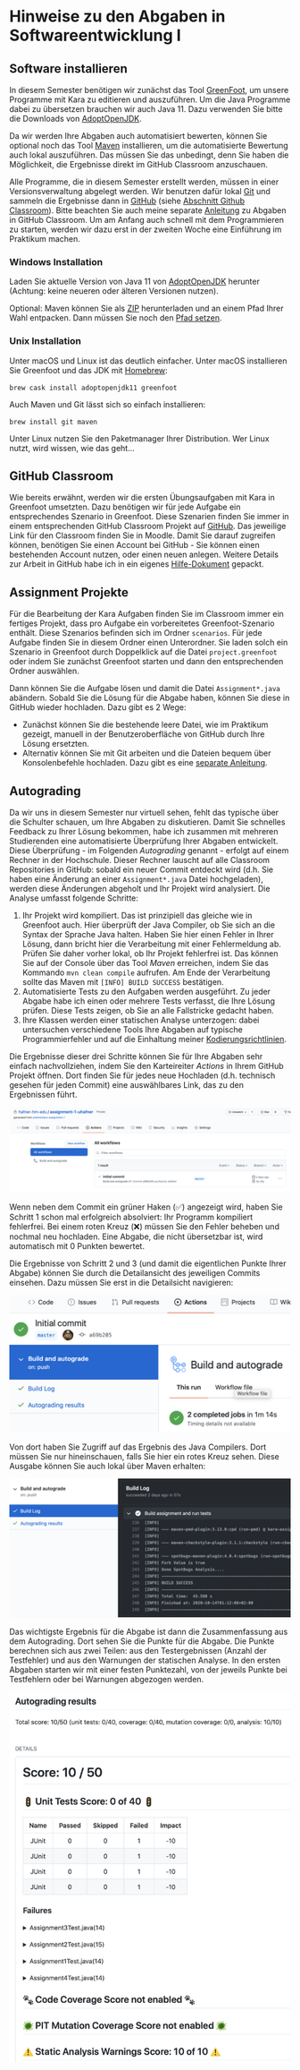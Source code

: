 # Hinweise zu den Abgaben in Softwareentwicklung I

## Software installieren

In diesem Semester benötigen wir zunächst das Tool [GreenFoot](https://www.greenfoot.org/download), 
um unsere Programme mit Kara zu editieren und auszuführen. Um die Java Programme dabei zu übersetzen brauchen wir auch
Java 11. Dazu verwenden Sie bitte die Downloads von [AdoptOpenJDK](https://adoptopenjdk.net).

Da wir werden Ihre Abgaben auch automatisiert bewerten, können Sie optional noch das Tool
[Maven](https://maven.apache.org/download.cgi) installieren, um die automatisierte Bewertung auch lokal auszuführen.
Das müssen Sie das  unbedingt, denn Sie haben die Möglichkeit, die Ergebnisse direkt im GitHub Classroom
anzuschauen.

Alle Programme, die in diesem Semester erstellt werden, müssen in einer Versionsverwaltung abgelegt werden.
Wir benutzen dafür lokal [Git](https://git-scm.com) und sammeln die Ergebnisse dann in [GitHub](https://github.com/)
(siehe [Abschnitt Github Classroom](#GitHub-classroom)).
Bitte beachten Sie auch meine separate
[Anleitung](https://github.com/uhafner/codingstyle/blob/master/doc/Arbeiten-mit-GitHub-Classroom.md)
zu Abgaben in GitHub Classroom. Um am Anfang auch schnell mit dem Programmieren zu starten, werden wir dazu erst
in der zweiten Woche eine Einführung im Praktikum machen.

### Windows Installation

Laden Sie aktuelle Version von Java 11 von [AdoptOpenJDK](https://adoptopenjdk.net) herunter 
(Achtung: keine neueren oder älteren Versionen nutzen). 

Optional: Maven können Sie als
[ZIP](https://ftp-stud.hs-esslingen.de/pub/Mirrors/ftp.apache.org/dist/maven/maven-3/3.6.3/binaries/apache-maven-3.6.3-bin.zip)
herunterladen und an einem Pfad Ihrer Wahl entpacken.
Dann müssen Sie noch den [Pfad setzen](https://mkyong.com/maven/how-to-install-maven-in-windows/).

### Unix Installation

Unter macOS und Linux ist das deutlich einfacher. Unter macOS installieren Sie Greenfoot und das JDK mit 
[Homebrew](https://brew.sh):

```shell script
brew cask install adoptopenjdk11 greenfoot
```

Auch Maven und Git lässt sich so einfach installieren:

```shell script
brew install git maven
```

Unter Linux nutzen Sie den Paketmanager Ihrer Distribution. Wer Linux nutzt, wird wissen, wie das geht...

## GitHub Classroom

Wie bereits erwähnt, werden wir die ersten Übungsaufgaben mit Kara in Greenfoot umsetzten. Dazu benötigen wir für
jede Aufgabe ein entsprechendes Szenario in Greenfoot. Diese Szenarien finden Sie immer in einem entsprechenden
GitHub Classroom Projekt auf [GitHub](https://github.com/). Das jeweilige Link für den Classroom finden Sie in Moodle.
Damit Sie darauf zugreifen können, benötigen Sie einen Account bei GitHub - Sie können einen bestehenden Account nutzen,
oder einen neuen anlegen. Weitere Details zur Arbeit in GitHub habe ich in
ein eigenes [Hilfe-Dokument](https://github.com/uhafner/codingstyle/blob/master/doc/Arbeiten-mit-GitHub-Classroom.md) gepackt.

## Assignment Projekte

Für die Bearbeitung der Kara Aufgaben finden Sie im Classroom immer ein fertiges Projekt, dass pro
Aufgabe ein vorbereitetes Greenfoot-Szenario enthält. Diese Szenarios befinden sich im Ordner `scenarios`.
Für jede Aufgabe finden Sie in diesem Ordner einen Unterordner. Sie laden solch ein Szenario in Greenfoot durch
Doppelklick auf die Datei `project.greenfoot` oder indem Sie zunächst Greenfoot starten und dann den entsprechenden
Ordner auswählen.

Dann können Sie die Aufgabe lösen und damit die Datei `Assignment*.java` abändern. Sobald Sie die Lösung für die Abgabe
haben, können Sie diese in GitHub wieder hochladen. Dazu gibt es 2 Wege:

- Zunächst können Sie die bestehende leere Datei, wie im Praktikum gezeigt, manuell in der Benutzeroberfläche von GitHub
durch Ihre Lösung ersetzten.
- Alternativ können Sie mit Git arbeiten und die Dateien bequem über Konsolenbefehle hochladen. Dazu gibt es eine
[separate Anleitung](https://github.com/uhafner/codingstyle/blob/master/doc/Arbeiten-mit-GitHub-Classroom.md).

## Autograding

Da wir uns in diesem Semester nur virtuell sehen, fehlt das typische über die Schulter schauen, um Ihre Abgaben zu
diskutieren. Damit Sie schnelles Feedback zu Ihrer Lösung bekommen, habe ich zusammen mit mehreren Studierenden
eine automatisierte Überprüfung Ihrer Abgaben entwickelt. Diese Überprüfung - im Folgenden *Autograding* genannt -
erfolgt auf einem Rechner in der Hochschule. Dieser Rechner lauscht auf alle Classroom Repositories in GitHub: sobald
ein neuer Commit entdeckt wird (d.h. Sie haben eine Änderung an einer `Assignment*.java` Datei hochgeladen), werden
diese Änderungen abgeholt und Ihr Projekt wird analysiert. Die Analyse umfasst folgende Schritte:

1. Ihr Projekt wird kompiliert. Das ist prinzipiell das gleiche wie in Greenfoot auch. Hier überprüft der Java Compiler,
ob Sie sich an die Syntax der Sprache Java halten. Haben Sie hier einen Fehler in Ihrer Lösung, dann bricht hier die
Verarbeitung mit einer Fehlermeldung ab. Prüfen Sie daher vorher lokal, ob Ihr Projekt fehlerfrei ist. Das können Sie
auf der Console über das Tool *Maven* erreichen, indem Sie das Kommando `mvn clean compile` aufrufen. Am Ende der
Verarbeitung sollte das Maven mit `[INFO] BUILD SUCCESS` bestätigen.
2. Automatisierte Tests zu den Aufgaben werden ausgeführt. Zu jeder Abgabe habe ich einen oder mehrere Tests verfasst,
die Ihre Lösung prüfen. Diese Tests zeigen, ob Sie an alle Fallstricke gedacht haben. 
3. Ihre Klassen werden einer statischen Analyse unterzogen: dabei untersuchen verschiedene Tools Ihre Abgaben auf
typische Programmierfehler und auf die Einhaltung meiner [Kodierungsrichtlinien](https://github.com/uhafner/codingstyle).
 
Die Ergebnisse dieser drei Schritte können Sie für Ihre Abgaben sehr einfach nachvollziehen, indem Sie den Karteireiter
*Actions* in Ihrem GitHub Projekt öffnen. Dort finden Sie für jedes neue Hochladen (d.h. technisch gesehen für
jeden Commit) eine auswählbares Link, das zu den Ergebnissen führt.
    
![Actions Summary](images/actions-overview.png)

Wenn neben dem Commit ein grüner Haken (✅) angezeigt wird, haben Sie Schritt 1 schon mal erfolgreich absolviert: Ihr Programm
kompiliert fehlerfrei. Bei einem roten Kreuz (❌) müssen Sie den Fehler beheben und nochmal neu hochladen. Eine Abgabe, die nicht
übersetzbar ist, wird automatisch mit 0 Punkten bewertet. 

Die Ergebnisse von Schritt 2 und 3 (und damit die eigentlichen Punkte Ihrer Abgabe) können Sie durch die Detailansicht
des jeweiligen Commits einsehen. Dazu müssen Sie erst in die Detailsicht navigieren:

![Actions Details](images/actions-details.png)

Von dort haben Sie Zugriff auf das Ergebnis des Java Compilers. Dort müssen Sie nur hineinschauen, falls Sie hier 
ein rotes Kreuz sehen. Diese Ausgabe können Sie auch lokal über Maven erhalten:

![Compiler Build Log](images/actions-buildlog.png)

Das wichtigste Ergebnis für die Abgabe ist dann die Zusammenfassung aus dem Autograding. Dort sehen Sie die Punkte für
die Abgabe. Die Punkte berechnen sich aus zwei Teilen: aus den Testergebnissen (Anzahl der Testfehler) und
aus den Warnungen der statischen Analyse. In den ersten Abgaben starten wir mit einer festen Punktezahl, von der
jeweils Punkte bei Testfehlern oder bei Warnungen abgezogen werden.  

![Test and Analysis Results](images/actions-autograding.png)


 

